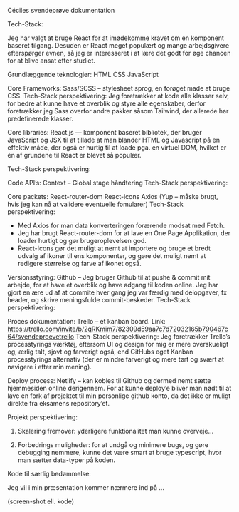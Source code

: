 Céciles svendeprøve dokumentation


Tech-Stack:

Jeg har valgt at bruge React for at imødekomme kravet om en komponent baseret tilgang. Desuden er React meget populært og mange arbejdsgivere efterspørger evnen, så jeg er interesseret i at lære det godt for øge chancen for at blive ansat efter studiet. 


Grundlæggende teknologier:
HTML
CSS
JavaScript


Core Frameworks:
Sass/SCSS – stylesheet sprog, en forøget made at bruge CSS. 
Tech-Stack perspektivering: 
Jeg foretrækker at kode alle klasser selv, for bedre at kunne have et overblik og styre alle egenskaber, derfor foretrækker jeg Sass overfor andre pakker såsom Tailwind, der allerede har predefinerede klasser.


Core libraries:
React.js — komponent baseret bibliotek, der bruger JavaScript og JSX til at tillade at man blander HTML og Javascript på en effektiv måde, der også er hurtig til at loade pga. en virtuel DOM, hvilket er én af grundene til React er blevet så populær. 

Tech-Stack perspektivering:


Code API’s:
Context – Global stage håndtering
Tech-Stack perspektivering:


Core packets:
React-router-dom 
React-icons 
Axios 
(Yup – måske brugt, hvis jeg kan nå at validere eventuelle fomularer)
Tech-Stack perspektivering:
-	Med Axios for man data konverteringen forærende modsat med Fetch.
-	Jeg har brugt React-router-dom for at lave en One Page Applikation, der loader hurtigt og gør brugeroplevelsen god.
-	React-Icons gør det muligt at nemt at importere og bruge et bredt udvalg af ikoner til ens komponenter, og gøre det muligt nemt at redigere størrelse og farve af ikonet også.

Versionsstyring:
Github – Jeg bruger Github til at pushe & commit mit arbejde, for at have et overblik og have adgang til koden online. Jeg har gjort en ære ud af at commite hver gang jeg var færdig med delopgaver, fx header, og skrive meningsfulde commit-beskeder. 
Tech-Stack perspektivering:

Proces dokumentation:
Trello – et kanban board. Link: https://trello.com/invite/b/2qRKmim7/82309d59aa7c7d72032165b790467c64/svendeproevetrello
Tech-Stack perspektivering:
Jeg foretrækker Trello’s processtyrings værktøj, eftersom UI og design for mig er mere overskueligt og, ærlig talt, sjovt og farverigt også, end GitHubs eget Kanban processtyrings alternativ (der er mindre farverigt og mere tørt og svært at navigere i efter min mening). 

Deploy process:
Netlify – kan kobles til Github og dermed nemt sætte hjemmesiden online derigennem. For at kunne deploy’e bliver man nødt til at lave en fork af projektet til min personlige github konto, da det ikke er muligt direkte fra eksamens repository’et. 


Projekt perspektivering:
1.	Skalering fremover: yderligere funktionalitet man kunne overveje…

2.	Forbedrings muligheder: for at undgå og minimere bugs, og gøre debugging nemmere, kunne det være smart at bruge typescript, hvor man sætter data-typer på koden. 




Kode til særlig bedømmelse: 

Jeg vil i min præsentation kommer nærmere ind på … 

(screen-shot ell. kode)


